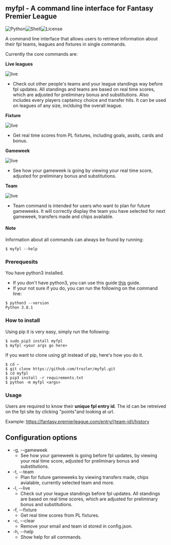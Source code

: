 ## myfpl - A command line interface for Fantasy Premier League

![Python][2]![Shell][1]![License][3]

A command line interface that allows users to retrieve information about their fpl teams, leagues and fixtures in single commands.

Currently the core commands are:

**Live leagues**

![live](./promo/live.gif)

- Check out other people's teams and your league standings way before fpl updates. All standings and teams are based on real time scores, which are adjusted for preliminary bonus and substitutions. Also includes every players captaincy choice and transfer hits. It can be used on leagues of any size, inclduing the overall league.

**Fixture**

![live](./promo/fix.gif)

- Get real time scores from PL fixtures, including goals, assits, cards and bonus.

**Gameweek**

![live](./promo/gw.gif)

- See how your gameweek is going by viewing your real time score, adjusted for preliminary bonus and substitutions.

**Team**

![live](./promo/team.gif)

- Team command is intended for users who want to plan for future gameweeks. It will correctly display the team you have selected for next gameweek, transfers made and chips available.

#### Note

Information about all commands can always be found by running:

```
$ myfpl --help
```

### Prerequesits

You have python3 installed.

- If you don't have python3, you can use this guide [this](https://realpython.com/installing-python/#how-to-install-python-on-macos) guide.
- If your not sure if you do, you can run the following on the command line:

```
$ python3 --version
Python 3.8.1
```

### How to install

Using pip it is very easy, simply run the following:

```
$ sudo pip3 install myfpl
$ myfpl <your args go here>
```

If you want to clone using git instead of pip, here's how you do it.

```
$ cd ~
$ git clone https://github.com/trozler/myfpl.git
$ cd myfpl
$ pip3 install -r requirements.txt
$ python -m myfpl <args>
```

### Usage

Users are required to know their **unique fpl entry id**. The id can be retreived on the fpl site by clicking "points"and looking at url.

Example: https://fantasy.premierleague.com/entry/{team-id}/history

## Configuration options

- -g, --gameweek
  - See how your gameweek is going before fpl updates, by viewing your real time score, adjusted for preliminary bonus and substitutions.
- -t, --team
  - Plan for future gameweeks by viewing transfers made, chips avialable, currently selected team and more.
- -l, --live
  - Check out your league standings before fpl updates. All standings are based on real time scores, which are adjusted for preliminary bonus and substitutions.
- -f, --fixture
  - Get real time scores from PL fixtures.
- -c, --clear
  - Remove your email and team id stored in config.json.
- -h, --help
  - Show help for all commands.

[1]: https://img.shields.io/badge/-Shell-89e051
[2]: https://img.shields.io/badge/python-3.3+-blue
[3]: https://img.shields.io/badge/license-MIT-orange
